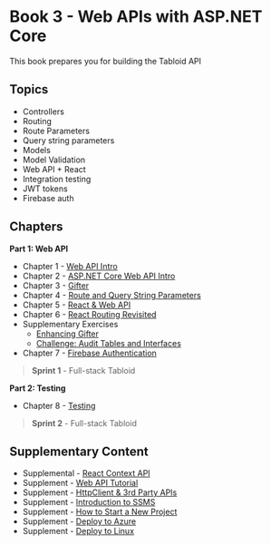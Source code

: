 # Book 3 - Web APIs with <span>ASP.</span>NET Core

This book prepares you for building the Tabloid API

## Topics

* Controllers
* Routing
* Route Parameters
* Query string parameters
* Models
* Model Validation
* Web API + React
* Integration testing
* JWT tokens
* Firebase auth

## Chapters

**Part 1: Web API**

* Chapter 1 - [Web API Intro](./chapters/API_OVERVIEW.md)
* Chapter 2 - [ASP.NET Core Web API Intro](./chapters/ASP_NET_WEB_API_INTRO.md)
* Chapter 3 - [Gifter](./chapters/GIFTER.md)
* Chapter 4 - [Route and Query String Parameters](./chapters/CONTROLLER_PARAMETERS.md)
* Chapter 5 - [React & Web API](./chapters/REACT_WITH_API.md)
* Chapter 6 - [React Routing Revisited](./chapters/REACT_ROUTER.md)
* Supplementary Exercises
  * [Enhancing Gifter](./chapters/GIFTER_SUPPLEMENTAL.md)
  * [Challenge: Audit Tables and Interfaces](./chapter/../chapters/POWER_OF_REPO_INTERFACES.md)
* Chapter 7 - [Firebase Authentication](./chapters/FIREBASE_AUTH.md)

> __Sprint 1__ - Full-stack Tabloid

**Part 2: Testing**

* Chapter 8 - [Testing](./chapters/TESTING.md)

> __Sprint 2__ - Full-stack Tabloid

## Supplementary Content

* Supplemental - [React Context API](./chapters/CONTEXT_API.md)
* Supplement - [Web API Tutorial](https://docs.microsoft.com/en-us/aspnet/core/tutorials/first-web-api)
* Supplement - [HttpClient & 3rd Party APIs](./chapters/HTTPCLIENT.md)
* Supplement - [Introduction to SSMS](./chapters/SSMS_INTRO.md)
* Supplement - [How to Start a New Project](./chapters/PROJECT_INIT.md)
* Supplement - [Deploy to Azure](./chapters/AZURE_DEPLOY.md)
* Supplement - [Deploy to Linux](./chapters/LINUX_DEPLOY.md)
